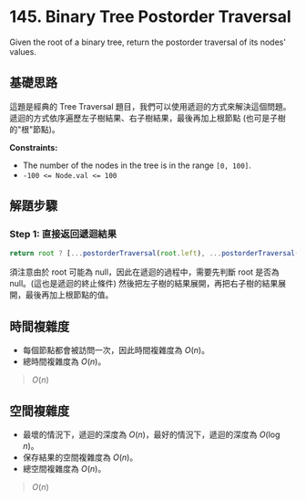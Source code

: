 # 145. Binary Tree Postorder Traversal

Given the root of a binary tree, return the postorder traversal of its nodes' values.

## 基礎思路

這題是經典的 Tree Traversal 題目，我們可以使用遞迴的方式來解決這個問題。
遞迴的方式依序遍歷左子樹結果、右子樹結果，最後再加上根節點 (也可是子樹的"根"節點)。

**Constraints:**

- The number of the nodes in the tree is in the range `[0, 100]`.
- `-100 <= Node.val <= 100`

## 解題步驟

### Step 1: 直接返回遞迴結果

```typescript
return root ? [...postorderTraversal(root.left), ...postorderTraversal(root.right), root.val] : []
```
須注意由於 root 可能為 null，因此在遞迴的過程中，需要先判斷 root 是否為 null。(這也是遞迴的終止條件)
然後把左子樹的結果展開，再把右子樹的結果展開，最後再加上根節點的值。

## 時間複雜度

- 每個節點都會被訪問一次，因此時間複雜度為 $O(n)$。
- 總時間複雜度為 $O(n)$。

> $O(n)$

## 空間複雜度

- 最壞的情況下，遞迴的深度為 $O(n)$，最好的情況下，遞迴的深度為 $O(\log n)$。
- 保存結果的空間複雜度為 $O(n)$。
- 總空間複雜度為 $O(n)$。

> $O(n)$
